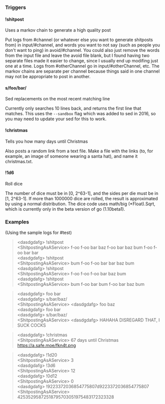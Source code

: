 ### Triggers
#### !shitpost
Uses a markov chain to generate a high quality post

Put logs from #channel (or whatever else you want to generate shitposts from) in input/#channel, and words you want to not say (such as people you don't want to ping) in avoid/#channel.  You could also just remove the words from the input file and leave the avoid file blank, but I found having two separate files made it easier to change, since I usually end up modifing just one at a time.  Logs from #otherChannel go in input/#otherChannel, etc.  The markov chains are separate per channel because things said in one channel may not be appropriate to post in another.

#### s/foo/bar/
Sed replacements on the most recent matching line

Currently only searches 10 lines back, and returns the first line that matches.  This uses the `--sandbox` flag which was added to sed in 2016, so you may need to update your sed for this to work.

#### !christmas
Tells you how many days until Christmas

Also posts a random link from a text file.  Make a file with the links (to, for example, an image of someone wearing a santa hat), and name it christmas.txt.  

#### !1d6
Roll dice

The number of dice must be in [0, 2^63-1], and the sides per die must be in [1, 2^63-1].  If more than 1000000 dice are rolled, the result is approximated by using a normal distribution.  The dice code uses math/big (\*Float).Sqrt, which is currently only in the beta version of go (1.10beta1).

### Examples
(Using the sample logs for #test)
>\<dasdgdafg> !shitpost  
>\<ShitpostingAsAService> f-oo f-oo bar baz f-oo bar baz bum f-oo f-oo bar bar  
>\<dasdgdafg> !shitpost  
>\<ShitpostingAsAService> bum f-oo f-oo bar bar baz bum  
>\<dasdgdafg> !shitpost  
>\<ShitpostingAsAService> f-oo f-oo f-oo bar baz bum  
>\<dasdgdafg> !shitpost  
>\<ShitpostingAsAService> bum f-oo bar bum f-oo bar baz bum  
  
  
>\<dasdgdafg> foo bar  
>\<dasdgdafg> s/bar/baz/  
>\<ShitpostingAsAService> \<dasdgdafg> foo baz  
>\<dasdgdafg> foo bar  
>\<dasdgdafg> s/bar/baz/  
>\<ShitpostingAsAService> \<dasdgdafg> HAHAHA DISREGARD THAT, I SUCK COCKS  
  
  
>\<dasdgdafg> !christmas  
>\<ShitpostingAsAService> 67 days until Christmas https://a.safe.moe/fkn4t.png  
  
  
>\<dasdgdafg> !1d20  
>\<ShitpostingAsAService> 3  
>\<dasdgdafg> !3d6  
>\<ShitpostingAsAService> 12  
>\<dasdgdafg> !0d12  
>\<ShitpostingAsAService> 0  
>\<dasdgdafg> !9223372036854775807d9223372036854775807  
>\<ShitpostingAsAService> 42535295872518795703051975483172323328  
